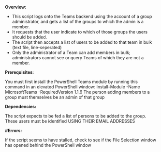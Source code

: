 **Overview:**

- This script logs onto the Teams backend using the account of a group administrator, and gets a list of the groups to which the admin is a member.
- It requests that the user indicate to which of those groups the users should be added.
- The script then accepts a list of users to be added to that team in bulk (text file, line-seperated)
- Only the administrator of a Team can add members in bulk; administrators cannot see or query Teams of which they are not a member.

**Prerequisites:**

You must first install the PowerShell Teams module by running this command in an elevated PowerShell window: Install-Module -Name MicrosoftTeams -RequiredVersion 1.1.6 
The person adding members to a group must themselves be an admin of that group

**Dependencies:**

The script expects to be fed a list of persons to be added to the group. These users must be identified USING THEIR EMAIL ADDRESSES

**#Errors:**

If the script seems to have stalled, check to see if the File Selection window has opened behind the PowerShell window
